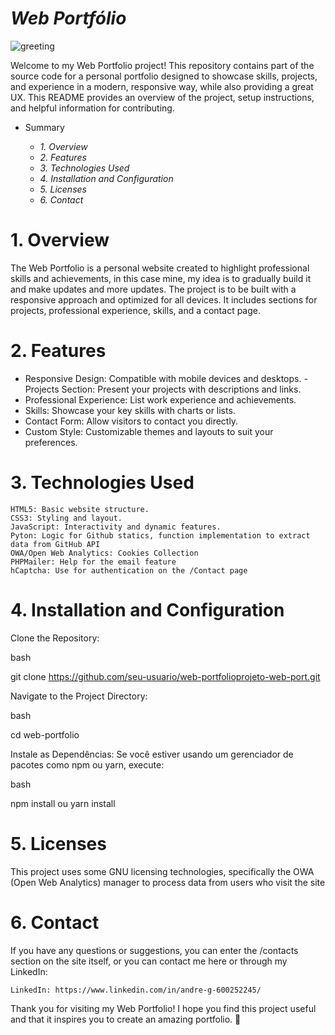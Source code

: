 # ***Web Portfólio***

![greeting](https://github.com/user-attachments/assets/e9c68487-0065-4bb9-9f33-843d10083a06)

Welcome to my Web Portfolio project! This repository contains part of the source code for a personal portfolio designed to showcase skills, projects, and experience in a modern, responsive way, while also providing a great UX. This README provides an overview of the project, setup instructions, and helpful information for contributing.
  - Summary

    * *1. Overview*
    * *2. Features*
    * *3. Technologies Used*
    * *4. Installation and Configuration*
    * *5. Licenses*
    * *6. Contact*

# 1. Overview

The Web Portfolio is a personal website created to highlight professional skills and achievements, in this case mine, my idea is to gradually build it and make updates and more updates. The project is to be built with a responsive approach and optimized for all devices. It includes sections for projects, professional experience, skills, and a contact page.

# 2. Features

- Responsive Design: Compatible with mobile devices and desktops. - Projects Section: Present your projects with descriptions and links.
- Professional Experience: List work experience and achievements.
- Skills: Showcase your key skills with charts or lists.
- Contact Form: Allow visitors to contact you directly.
- Custom Style: Customizable themes and layouts to suit your preferences.

# 3. Technologies Used

````
HTML5: Basic website structure.
CSS3: Styling and layout.
JavaScript: Interactivity and dynamic features.
Pyton: Logic for Github statics, function implementation to extract data from GitHub API
OWA/Open Web Analytics: Cookies Collection
PHPMailer: Help for the email feature
hCaptcha: Use for authentication on the /Contact page
````
    
   
# 4. Installation and Configuration

Clone the Repository:

bash

git clone https://github.com/seu-usuario/web-portfolioprojeto-web-port.git

Navigate to the Project Directory:

bash

cd web-portfolio


Instale as Dependências:
Se você estiver usando um gerenciador de pacotes como npm ou yarn, execute:

bash

npm install
ou
yarn install

# 5. Licenses

This project uses some GNU licensing technologies, specifically the OWA (Open Web Analytics) manager to process data from users who visit the site

# 6. Contact

If you have any questions or suggestions, you can enter the /contacts section on the site itself, or you can contact me here or through my LinkedIn:


    
    LinkedIn: https://www.linkedin.com/in/andre-g-600252245/
    
Thank you for visiting my Web Portfolio! I hope you find this project useful and that it inspires you to create an amazing portfolio. 🚀
